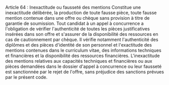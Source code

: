 Article 64 : Inexactitude ou fausseté des mentions
Constitue une inexactitude délibérée, la production de toute fausse
pièce, toute fausse mention contenue dans une offre ou chèque sans
provision à titre de garantie de soumission.
Tout candidat à un appel à concurrence a l'obligation de vérifier
l'authenticité de toutes les pièces justificatives insérées dans son
offre et s'assurer de la disponibilité des ressources en cas de
cautionnement par chèque. Il vérifie notamment l'authenticité des
diplômes et des pièces d'identité de son personnel et l'exactitude des
mentions contenues dans le curriculum vitae, des informations techniques
et financières et la disponibilité des ressources financières.
L'inexactitude des mentions relatives aux capacités techniques et
financières ou aux pièces demandées dans le dossier d'appel à
concurrence ou leur fausseté est sanctionnée par le rejet de l'offre,
sans préjudice des sanctions prévues par le présent code.